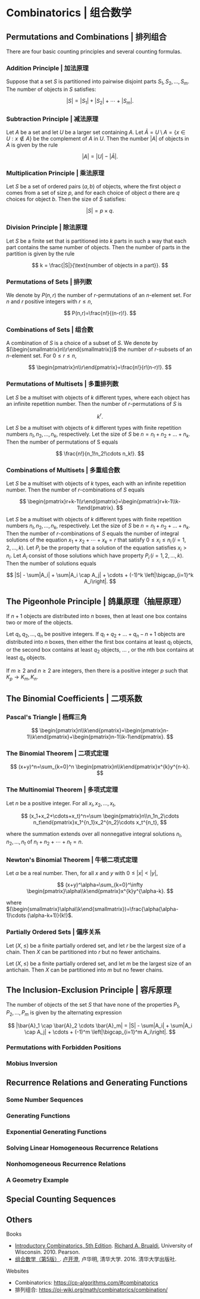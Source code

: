 # Combinatorics | 组合数学

## Permutations and Combinations | 排列组合

There are four basic counting principles and several counting formulas.

### Addition Principle | 加法原理

Suppose that a set $S$ is partitioned into pairwise disjoint parts $S_1,S_2 , \ldots,S_m$. The number of objects in $S$ satisfies:

$$
|S|=|S_1|+|S_2|+\cdots+|S_m|.
$$

### Subtraction Principle | 减法原理

Let $A$ be a set and let $U$ be a larger set containing $A$. Let $\bar{A} = U \setminus A = \{x \in U: x \notin A\}$ be the complement of $A$ in $U$. Then the number $|A|$ of objects in $A$ is given by the rule

$$
|A|=|U| - |\bar{A}|.
$$

### Multiplication Principle | 乘法原理

Let $S$ be a set of ordered pairs $(a, b)$ of objects, where the first object $a$ comes from a set of size $p$, and for each choice of object $a$ there are $q$ choices for object $b$. Then the size of $S$ satisfies:

$$
|S|=p \times q.
$$

### Division Principle | 除法原理

Let $S$ be a finite set that is partitioned into $k$ parts in such a way that each part contains the same number of objects. Then the number of parts in the partition is given by the rule

$$
k = \frac{|S|}{\text{number of objects in a part}}.
$$

### Permutations of Sets | 排列数

We denote by $P(n, r)$ the number of $r$-permutations of an $n$-element set. For $n$ and $r$ positive integers with $r \le n$,

$$
P(n,r)=\frac{n!}{(n-r)!}.
$$

### Combinations of Sets | 组合数

A combination of $S$ is a choice of a subset of $S$. We denote by $(\begin{smallmatrix}n\\r\end{smallmatrix})$ the number of $r$-subsets of an $n$-element
set. For $0 \le r \le n$,

$$
\begin{pmatrix}n\\r\end{pmatrix}=\frac{n!}{r!(n-r)!}.
$$

### Permutations of Multisets | 多重排列数

Let $S$ be a multiset with objects of $k$ different types, where each object has an infinite repetition number. Then the number of $r$-permutations of $S$ is

$$
k^r.
$$

Let $S$ be a multiset with objects of $k$ different types with finite repetition numbers $n_l, n_2, \ldots , n_k$, respectively. Let the size of $S$ be $n = n_l + n_2 + \ldots + n_k$.
Then the number of permutations of S equals

$$
\frac{n!}{n_1!n_2!\cdots n_k!}.
$$

### Combinations of Multisets | 多重组合数

Let $S$ be a multiset with objects of $k$ types, each with an infinite repetition number. Then the number of $r$-combinations of $S$ equals

$$
\begin{pmatrix}r+k-1\\r\end{pmatrix}=\begin{pmatrix}r+k-1\\k-1\end{pmatrix}.
$$

Let $S$ be a multiset with objects of $k$ different types with finite repetition numbers $n_l, n_2, \ldots , n_k$, respectively. Let the size of $S$ be $n = n_l + n_2 + \ldots + n_k$.
Then the number of $r$-combinations of $S$ equals the number of integral solutions of the equation $x_1 + x_2 + \cdots + x_k = r$ that satisfy $0 \le x_i \le n_i \, (i = 1, 2, \ldots, k)$. Let $P_i$ be the property that a solution of the equation satisfies $x_i > n_i$. Let $A_i$ consist of those solutions which have property $P_i \, (i = 1, 2, \ldots, k)$. Then the number of solutions equals

$$
|S| - \sum|A_i| + \sum|A_i \cap A_j| + \cdots + (-1)^k \left|\bigcap_{i=1}^k A_i\right|.
$$

## The Pigeonhole Principle | 鸽巢原理（抽屉原理）

If $n + 1$ objects are distributed into $n$ boxes, then at least one box contains two or more of the objects.

Let $q_l, q_2, . .. ,q_n$ be positive integers. If $q_l + q_2 + ... + q_n - n + 1$ objects are distributed into $n$ boxes, then either the first box contains at least $q_l$ objects, or the second box contains at least $q_2$ objects, ... , or the $n$th box contains at least $q_n$ objects.

If $m \ge 2$ and $n \ge 2$ are integers, then there is a positive integer $p$ such that $K_p \rightarrow K_m, K_n$.

## The Binomial Coefficients | 二项系数

### Pascal's Triangle | 杨辉三角

$$
\begin{pmatrix}n\\k\end{pmatrix}=\begin{pmatrix}n-1\\k\end{pmatrix}+\begin{pmatrix}n-1\\k-1\end{pmatrix}.
$$

### The Binomial Theorem | 二项式定理

$$
(x+y)^n=\sum_{k=0}^n \begin{pmatrix}n\\k\end{pmatrix}x^{k}y^{n-k}.
$$

### The Multinomial Theorem | 多项式定理

Let $n$ be a positive integer. For all $x_l, x_2, \ldots, x_t$,

$$
(x_1+x_2+\cdots+x_t)^n=\sum \begin{pmatrix}n\\n_1n_2\cdots n_t\end{pmatrix}x_1^{n_1}x_2^{n_2}\cdots x_t^{n_t},
$$

where the summation extends over all nonnegative integral solutions $n_l, n_2, \ldots, n_t$ of $n_l + n_2 + \cdots + n_t = n$.

### Newton's Binomial Theorem | 牛顿二项式定理

Let $\alpha$ be a real number. Then, for all $x$ and $y$ with $0 \le |x| < |y|$,

$$
(x+y)^\alpha=\sum_{k=0}^\infty \begin{pmatrix}\alpha\\k\end{pmatrix}x^{k}y^{\alpha-k}.
$$

where $(\begin{smallmatrix}\alpha\\k\end{smallmatrix})=\frac{\alpha(\alpha-1)\cdots (\alpha-k+1)}{k!}$.

### Partially Ordered Sets | 偏序关系

Let $(X,\le)$ be a finite partially ordered set, and let $r$ be the largest size of a chain. Then $X$ can be partitioned into $r$ but no fewer antichains.

Let $(X,\le)$ be a finite partially ordered set, and let $m$ be the largest
size of an antichain. Then $X$ can be partitioned into $m$ but no fewer chains.

## The Inclusion-Exclusion Principle | 容斥原理

The number of objects of the set $S$ that have none of the properties $P_1, P_2, \ldots, P_m$ is given by the alternating expression

$$
|\bar{A}_1 \cap \bar{A}_2 \cdots \bar{A}_m| = |S| - \sum|A_i| + \sum|A_i \cap A_j| + \cdots + (-1)^m \left|\bigcap_{i=1}^m A_i\right|.
$$

### Permutations with Forbidden Positions

### Mobius Inversion

## Recurrence Relations and Generating Functions

### Some Number Sequences

### Generating Functions

### Exponential Generating Functions

### Solving Linear Homogeneous Recurrence Relations

### Nonhomogeneous Recurrence Relations

### A Geometry Example

## Special Counting Sequences

## Others

Books

* [Introductory Combinatorics, 5th Edition](https://www.pearson.com/us/higher-education/product/Brualdi-Introductory-Combinatorics-5th-Edition/9780136020400.html). [Richard A. Brualdi](https://people.math.wisc.edu/~brualdi/), University of Wisconsin. 2010. Pearson.
* [组合数学（第5版）](http://www.tup.tsinghua.edu.cn/booksCenter/book_07098001.html). [卢开澄](http://www.tup.tsinghua.edu.cn/bookscenter/bookwritersay.html?id=07098001), 卢华明, 清华大学. 2016. 清华大学出版社.

Websites

* Combinatorics: <https://cp-algorithms.com/#combinatorics>
* 排列组合: <https://oi-wiki.org/math/combinatorics/combination/>
